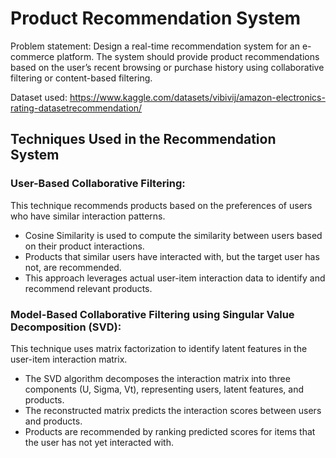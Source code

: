 # Product Recommendation System

Problem statement: Design a real-time recommendation system for an e-commerce platform. The system should provide product recommendations based on the user’s recent browsing or purchase history using collaborative filtering or content-based filtering.

Dataset used: https://www.kaggle.com/datasets/vibivij/amazon-electronics-rating-datasetrecommendation/

## Techniques Used in the Recommendation System
### User-Based Collaborative Filtering:
This technique recommends products based on the preferences of users who have similar interaction patterns.

- Cosine Similarity is used to compute the similarity between users based on their product interactions.
- Products that similar users have interacted with, but the target user has not, are recommended.
- This approach leverages actual user-item interaction data to identify and recommend relevant products.

### Model-Based Collaborative Filtering using Singular Value Decomposition (SVD):
This technique uses matrix factorization to identify latent features in the user-item interaction matrix.

- The SVD algorithm decomposes the interaction matrix into three components (U, Sigma, Vt), representing users, latent features, and products.
- The reconstructed matrix predicts the interaction scores between users and products.
- Products are recommended by ranking predicted scores for items that the user has not yet interacted with.
